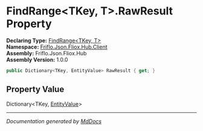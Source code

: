 ﻿<!--  
  <auto-generated>   
    The contents of this file were generated by a tool.  
    Changes to this file may be list if the file is regenerated  
  </auto-generated>   
-->

# FindRange\<TKey, T\>.RawResult Property

**Declaring Type:** [FindRange\<TKey, T\>](../index.md)  
**Namespace:** [Friflo.Json.Fliox.Hub.Client](../../index.md)  
**Assembly:** Friflo.Json.Fliox.Hub  
**Assembly Version:** 1.0.0

```csharp
public Dictionary<TKey, EntityValue> RawResult { get; }
```

## Property Value

Dictionary\<TKey, [EntityValue](../../../Protocol/Models/EntityValue/index.md)\>

___

*Documentation generated by [MdDocs](https://github.com/ap0llo/mddocs)*
